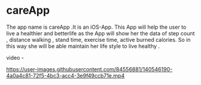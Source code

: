 # careApp

The app name is careApp .It is an iOS-App. This App will help the user to live a healthier and betterlife as the App will show her the data of step count , distance walking , stand time, exercise time, active burned calories. So in this way she will be able maintain her life style to live healthy .


video -


https://user-images.githubusercontent.com/84556881/140546190-4a0a4c81-72f5-4bc3-acc4-3e9f49ccb71e.mp4

